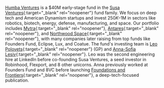 <a href="#top"></a>

<link rel="stylesheet" href="../style.css">

[Humba Ventures](https://humbaventures.com/) is a $40M early-stage fund in the [Susa Ventures](http://www.susaventures.com/){:target="_blank" rel="noopener"} fund family. We focus on deep tech and American Dynamism startups and invest $250K–$1M in sectors like robotics, biotech, energy, defense, manufacturing, and space. Our portfolio includes [Mytra](https://mytra.ai/){:target="_blank" rel="noopener"}, [Antares](https://antaresindustries.com/){:target="_blank" rel="noopener"}, and [Northwood Space](https://www.northwoodspace.io/){:target="_blank" rel="noopener"}, with many companies later raising from top funds like Founders Fund, Eclipse, Lux, and Coatue. The fund's investing team is [Leo Polovets](https://www.linkedin.com/in/lpolovets/){:target="_blank" rel="noopener"} (GP) and [Anna-Sofia Lesiv](https://www.linkedin.com/in/anna-sofia-lesiv/){:target="_blank" rel="noopener"}. Leo was the second engineering hire at LinkedIn before co-founding Susa Ventures, a seed investor in Robinhood, Flexport, and 8 other unicorns. Anna previously worked at Founders Fund and 8VC before launching [Foundations and Frontiers](https://www.contrary.com/foundations-and-frontiers){:target="_blank" rel="noopener"}, a deep-tech-focused publication.
